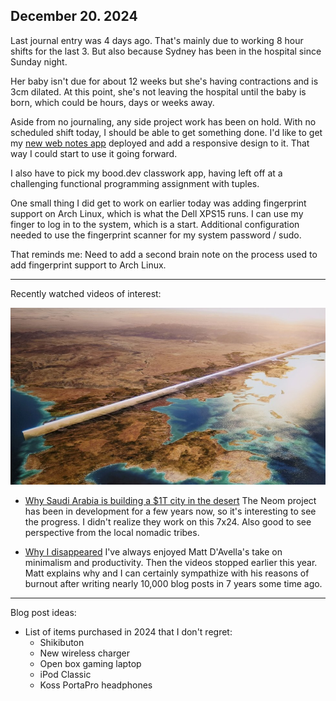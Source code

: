 ## December 20. 2024

Last journal entry was 4 days ago. That's mainly due to working 8 hour shifts for the last 3. But also because Sydney has been in the hospital since Sunday night. 

Her baby isn't due for about 12 weeks but she's having contractions and is 3cm dilated. At this point, she's not leaving the hospital until the baby is born, which could be hours, days or weeks away.

Aside from no journaling, any side project work has been on hold. With no scheduled shift today, I should be able to get something done. I'd like to get my [new web notes app](https://kctofel.com/n/journal/2024/december/12-15-2024/) deployed and add a responsive design to it. That way I could start to use it going forward.

I also have to pick my bood.dev classwork app, having left off at a challenging functional programming assignment with tuples.

One small thing I did get to work on earlier today was adding fingerprint support on Arch Linux, which is what the Dell XPS15 runs. I can use my finger to log in to the system, which is a start. Additional configuration needed to use the fingerprint scanner for my system password / sudo.

That reminds me: Need to add a second brain note on the process used to add fingerprint support to Arch Linux.

---

Recently watched videos of interest:

![Image of Neom in the desert](../../../Images/Neom.jpg)

- [Why Saudi Arabia is building a $1T city in the desert](https://youtu.be/UGzI-ABpy6k?si=Pricl3Vq4LuBwbRM) The Neom project has been in development for a few years now, so it's interesting to see the progress. I didn't realize they work on this 7x24. Also good to see perspective from the local nomadic tribes.

- [Why I disappeared](https://youtu.be/elOvC989LD0?si=CcYlzzgUQR2qwu7k) I've always enjoyed Matt D'Avella's take on minimalism and productivity. Then the videos stopped earlier this year. Matt explains why and I can certainly sympathize with his reasons of burnout after writing nearly 10,000 blog posts in 7 years some time ago. 

---

Blog post ideas:

- List of items purchased in 2024 that I don't regret:
    - Shikibuton
    - New wireless charger
    - Open box gaming laptop
    - iPod Classic
    - Koss PortaPro headphones
